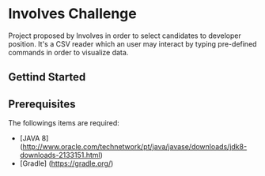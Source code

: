 # Involves Challenge

Project proposed by Involves in order to select candidates to developer position.
It's a CSV reader which an user may interact by typing pre-defined commands in order to visualize data.

## Gettind Started



## Prerequisites

The followings items are required:
- [JAVA 8] (http://www.oracle.com/technetwork/pt/java/javase/downloads/jdk8-downloads-2133151.html)
- [Gradle] (https://gradle.org/)


